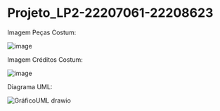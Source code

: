 # Projeto_LP2-22207061-22208623

Imagem Peças Costum:

![image](https://github.com/AndreJesus-22207061/Projeto_LP2-22207061-22208623/assets/127041806/73f977a0-f4a1-4acb-a50b-0d3471feb222)

Imagem Créditos Costum:

![image](https://github.com/AndreJesus-22207061/Projeto_LP2-22207061-22208623/assets/127041806/f006670f-fb11-4cfa-be01-331c83516390)


Diagrama UML:

![GráficoUML drawio](https://github.com/AndreJesus-22207061/Projeto_LP2-22207061-22208623/assets/127041806/b6651fd7-9a3b-45e7-98c3-f3fc2f0171bf)



